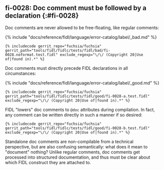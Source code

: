## fi-0028: Doc comment must be followed by a declaration {:#fi-0028}

Doc comments are never allowed to be free-floating, like regular comments:

{% include "docs/reference/fidl/language/error-catalog/label/_bad.md" %}

```fidl
{% includecode gerrit_repo="fuchsia/fuchsia" gerrit_path="tools/fidl/fidlc/tests/fidl/bad/fi-0028.noformat.test.fidl" exclude_regexp="\/\/ (Copyright 20|Use of|found in).*" %}
```

Doc comments must directly precede FIDL declarations in all circumstances:

{% include "docs/reference/fidl/language/error-catalog/label/_good.md" %}

```fidl
{% includecode gerrit_repo="fuchsia/fuchsia" gerrit_path="tools/fidl/fidlc/tests/fidl/good/fi-0028-a.test.fidl" exclude_regexp="\/\/ (Copyright 20|Use of|found in).*" %}
```

FIDL "lowers" doc comments to `@doc` attributes during compilation. In fact, any
comment can be written directly in such a manner if so desired:

```fidl
{% includecode gerrit_repo="fuchsia/fuchsia" gerrit_path="tools/fidl/fidlc/tests/fidl/good/fi-0028-b.test.fidl" exclude_regexp="\/\/ (Copyright 20|Use of|found in).*" %}
```

Standalone doc comments are non-compilable from a technical perspective, but are
also confusing semantically: what does it mean to "document" nothing? Unlike
regular comments, doc comments get processed into structured documentation, and
thus must be clear about which FIDL construct they are attached to.
